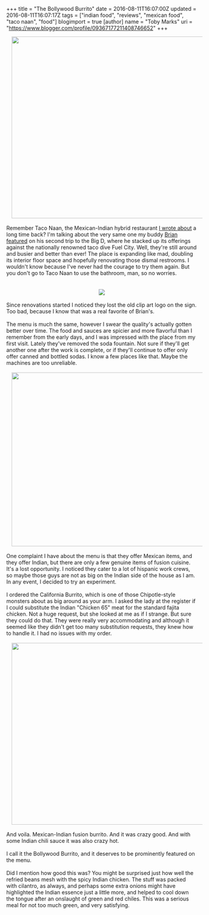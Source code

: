 +++
title = "The Bollywood Burrito"
date = 2016-08-11T16:07:00Z
updated = 2016-08-11T16:07:17Z
tags = ["indian food", "reviews", "mexican food", "taco naan", "food"]
blogimport = true 
[author]
	name = "Toby Marks"
	uri = "https://www.blogger.com/profile/09367177211408746652"
+++

<div class="separator" style="clear: both; text-align: center;"><a href="https://1.bp.blogspot.com/-Sq3xak90kZg/V6zwoaw0I7I/AAAAAAAAC40/evK2MCidSAEDtEYEMePNyQVFAWYgzkF1QCLcB/s1600/IMG_5441.jpg" imageanchor="1" style="margin-left: 1em; margin-right: 1em;"><img border="0" height="480" src="https://1.bp.blogspot.com/-Sq3xak90kZg/V6zwoaw0I7I/AAAAAAAAC40/evK2MCidSAEDtEYEMePNyQVFAWYgzkF1QCLcB/s640/IMG_5441.jpg" width="640" /></a></div><div class="separator" style="clear: both; text-align: center;"><br /></div>Remember Taco Naan, the Mexican-Indian hybrid restaurant&nbsp;<a href="http://www.tobyblog.com/2014/02/taco-naan-review.html">I wrote about</a>&nbsp;a long time back? I'm talking about the very same one my buddy&nbsp;<a href="http://www.reviewtheworld.com/2015/03/texas-taco-challenge-taco-naan-vs-fuel.html">Brian featured</a>&nbsp;on his second trip to the Big D, where he stacked up its offerings against the nationally renowned taco dive Fuel City. Well, they're still around and busier and better than ever! The place is expanding like mad, doubling its interior floor space and hopefully renovating those dismal restrooms. I wouldn't know because I've never had the courage to try them again. But you don't go to Taco Naan to use the bathroom, man, so no worries.<br /><a name='more'></a><br /><br /><div class="separator" style="clear: both; text-align: center;"><a href="https://2.bp.blogspot.com/-zKzERafMksM/V6z_YT51uKI/AAAAAAAAC5M/4DmGbkbgiZIq01Grv90h9ttpCA13HhrOQCLcB/s1600/images.jpeg" imageanchor="1" style="margin-left: 1em; margin-right: 1em;"><img border="0" src="https://2.bp.blogspot.com/-zKzERafMksM/V6z_YT51uKI/AAAAAAAAC5M/4DmGbkbgiZIq01Grv90h9ttpCA13HhrOQCLcB/s1600/images.jpeg" /></a></div><div class="separator" style="clear: both; text-align: center;"><br /></div><div class="" style="clear: both; text-align: left;">Since renovations started I noticed they lost the old clip art logo on the sign. Too bad, because I know that was a real favorite of Brian's.</div><div class="" style="clear: both; text-align: left;"><br /></div><div class="" style="clear: both; text-align: left;">The menu is much the same, however I swear the quality's actually gotten better over time. The food and sauces are spicier and more flavorful than I remember from the early days, and I was impressed with the place from my first visit. Lately they've removed the soda fountain. Not sure if they'll get another one after the work is complete, or if they'll continue to offer only offer canned and bottled sodas. I know a few places like that. Maybe the machines are too unreliable.&nbsp;</div><div class="" style="clear: both; text-align: left;"><br /></div><div class="separator" style="clear: both; text-align: center;"><a href="https://1.bp.blogspot.com/-SZVByTuJkhM/V60A3gxetnI/AAAAAAAAC5Y/psbkNyUYJqoTp_S6kamFTBb0KmVL7SbSwCLcB/s1600/IMG_5442.jpg" imageanchor="1" style="margin-left: 1em; margin-right: 1em;"><img border="0" height="459" src="https://1.bp.blogspot.com/-SZVByTuJkhM/V60A3gxetnI/AAAAAAAAC5Y/psbkNyUYJqoTp_S6kamFTBb0KmVL7SbSwCLcB/s640/IMG_5442.jpg" width="640" /></a></div><div class="separator" style="clear: both; text-align: center;"><br /></div><div class="separator" style="clear: both; text-align: left;">One complaint I have about the menu is that they offer Mexican items, and they offer Indian, but there are only a few genuine items of fusion cuisine. It's a lost opportunity. I noticed they cater to a lot of hispanic work crews, so maybe those guys are not as big on the Indian side of the house as I am. In any event, I decided to try an experiment.</div><div class="separator" style="clear: both; text-align: left;"><br /></div><div class="separator" style="clear: both; text-align: left;">I ordered the California Burrito, which is one of those Chipotle-style monsters about as big around as your arm. I asked the lady at the register if I could substitute the Indian "Chicken 65" meat for the standard fajita chicken. Not a huge request, but she looked at me as if I strange. But sure they could do that. They were really very accommodating and although it seemed like they didn't get too many substitution requests, they knew how to handle it. I had no issues with my order.</div><div class="separator" style="clear: both; text-align: left;"><br /></div><div class="separator" style="clear: both; text-align: center;"><a href="https://3.bp.blogspot.com/-hVnt8P9BhQA/V60Dp4lSR-I/AAAAAAAAC5k/iihAld5aGDEf8T19juz42IfjPRNdxSviQCLcB/s1600/IMG_5448.jpg" imageanchor="1" style="margin-left: 1em; margin-right: 1em;"><img border="0" height="480" src="https://3.bp.blogspot.com/-hVnt8P9BhQA/V60Dp4lSR-I/AAAAAAAAC5k/iihAld5aGDEf8T19juz42IfjPRNdxSviQCLcB/s640/IMG_5448.jpg" width="640" /></a></div><div class="separator" style="clear: both; text-align: left;"><br /></div><div class="" style="clear: both; text-align: left;">And voila. Mexican-Indian fusion burrito. And it was crazy good. And with some Indian chili sauce it was also crazy hot.&nbsp;</div><div class="" style="clear: both; text-align: left;"><br /></div><div class="" style="clear: both; text-align: left;">I call it the Bollywood Burrito, and it deserves to be prominently featured on the menu.</div><div class="" style="clear: both; text-align: left;"><br /></div><div class="" style="clear: both; text-align: left;">Did I mention how good this was? You might be surprised just how well the refried beans mesh with the spicy Indian chicken. The stuff was packed with cilantro, as always, and perhaps some extra onions might have highlighted the Indian essence just a little more, and helped to cool down the tongue after an onslaught of green and red chiles. This was a serious meal for not too much green, and very satisfying.&nbsp;</div>
